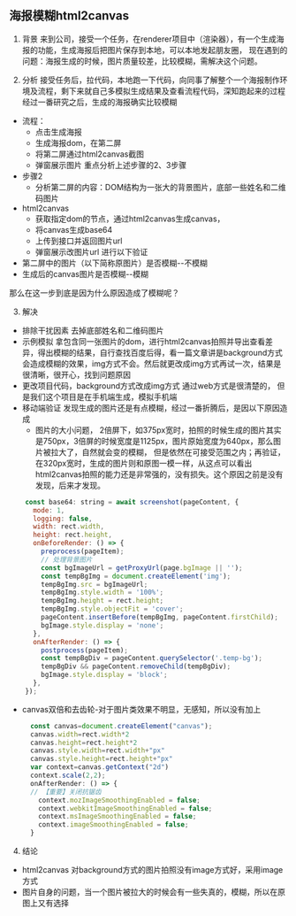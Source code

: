 ## 海报模糊html2canvas

1. 背景
来到公司，接受一个任务，在renderer项目中（渲染器），有一个生成海报的功能，生成海报后把图片保存到本地，可以本地发起朋友圈，
现在遇到的问题：海报生成的时候，图片质量较差，比较模糊，需解决这个问题。

2. 分析
接受任务后，拉代码，本地跑一下代码，向同事了解整个一个海报制作环境及流程，剩下来就自己多模拟生成结果及查看流程代码，深知跑起来的过程
经过一番研究之后，生成的海报确实比较模糊
- 流程：
  - 点击生成海报
  - 生成海报dom，在第二屏
  - 将第二屏通过html2canvas截图
  - 弹窗展示图片
重点分析上述步骤的2、3步骤
- 步骤2
  - 分析第二屏的内容：DOM结构为一张大的背景图片，底部一些姓名和二维码图片
- html2canvas
  - 获取指定dom的节点，通过html2canvas生成canvas，
  - 将canvas生成base64
  - 上传到接口并返回图片url
  - 弹窗展示改图片url
进行以下验证
- 第二屏中的图片（以下简称原图片）是否模糊--不模糊
- 生成后的canvas图片是否模糊--模糊

那么在这一步到底是因为什么原因造成了模糊呢？


3. 解决
- 排除干扰因素
  去掉底部姓名和二维码图片
- 示例模拟
  拿包含同一张图片的dom，进行html2canvas拍照并导出查看差异，得出模糊的结果，自行查找百度后得，看一篇文章讲是background方式会造成模糊的效果，img方式不会。然后就更改成img方式再试一次，结果是很清晰，很开心，找到问题原因
- 更改项目代码，background方式改成img方式
  通过web方式是很清楚的， 但是我们这个项目是在手机端生成，模拟手机端
- 移动端验证
  发现生成的图片还是有点模糊，经过一番折腾后，是因以下原因造成
  - 图片的大小问题， 2倍屏下，如375px宽时，拍照的时候生成的图片其实是750px，3倍屏的时候宽度是1125px，图片原始宽度为640px，那么图片被拉大了，自然就会变的模糊， 但是依然在可接受范围之内；再验证，在320px宽时，生成的图片则和原图一模一样，从这点可以看出html2canvas拍照的能力还是非常强的，没有损失。这个原因之前是没有发现，后来才发现。
```js
    const base64: string = await screenshot(pageContent, {
      mode: 1,
      logging: false,
      width: rect.width,
      height: rect.height,
      onBeforeRender: () => {
        preprocess(pageItem);
        // 处理背景图片
        const bgImageUrl = getProxyUrl(page.bgImage || '');
        const tempBgImg = document.createElement('img');
        tempBgImg.src = bgImageUrl;
        tempBgImg.style.width = '100%';
        tempBgImg.height = rect.height;
        tempBgImg.style.objectFit = 'cover';
        pageContent.insertBefore(tempBgImg, pageContent.firstChild);
        bgImage.style.display = 'none';
      },
      onAfterRender: () => {
        postprocess(pageItem);
        const tempBgDiv = pageContent.querySelector('.temp-bg');
        tempBgDiv && pageContent.removeChild(tempBgDiv);
        bgImage.style.display = 'block';
      },
    });
  ```
- canvas双倍和去齿轮-对于图片类效果不明显，无感知，所以没有加上
  ```js
    const canvas=document.createElement("canvas");
    canvas.width=rect.width*2
    canvas.height=rect.height*2
    canvas.style.width=rect.width+"px"
    canvas.style.height=rect.height+"px"
    var context=canvas.getContext("2d")
    context.scale(2,2);
    onAfterRender: () => {
    // 【重要】关闭抗锯齿
      context.mozImageSmoothingEnabled = false;
      context.webkitImageSmoothingEnabled = false;
      context.msImageSmoothingEnabled = false;
      context.imageSmoothingEnabled = false;
    }
  ```
4. 结论
- html2canvas 对background方式的图片拍照没有image方式好，采用image方式
- 图片自身的问题，当一个图片被拉大的时候会有一些失真的，模糊，所以在原图上又有选择




